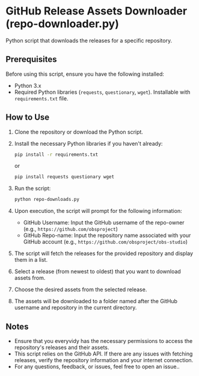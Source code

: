 # GitHub Release Assets Downloader (repo-downloader.py)

Python script that downloads the releases for a specific repository.

## Prerequisites

Before using this script, ensure you have the following installed:

- Python 3.x
- Required Python libraries (`requests`, `questionary`, `wget`). Installable with `requirements.txt` file.

## How to Use

1. Clone the repository or download the Python script.
2. Install the necessary Python libraries if you haven't already:

    ```bash
    pip install -r requirements.txt
    ```
    or
    ```bash
    pip install requests questionary wget
    ```

3. Run the script:

    ```bash
    python repo-downloads.py
    ```

4. Upon execution, the script will prompt for the following information:
    - GitHub Username: Input the GitHub username of the repo-owner (e.g., `https://github.com/obsproject`)
    - GitHub Repo-name: Input the repository name associated with your GitHub account (e.g., `https://github.com/obsproject/obs-studio`)

5. The script will fetch the releases for the provided repository and display them in a list.
6. Select a release (from newest to oldest) that you want to download assets from.
7. Choose the desired assets from the selected release.
8. The assets will be downloaded to a folder named after the GitHub username and repository in the current directory.

## Notes

- Ensure that you everyvidy has the necessary permissions to access the repository's releases and their assets.
- This script relies on the GitHub API. If there are any issues with fetching releases, verify the repository information and your internet connection.
- For any questions, feedback, or issues, feel free to open an issue..